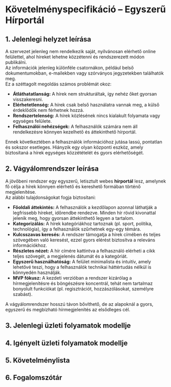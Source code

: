 # Követelményspecifikáció – Egyszerű Hírportál

## 1. Jelenlegi helyzet leírása

A szervezet jelenleg nem rendelkezik saját, nyilvánosan elérhető online felülettel, ahol híreket lehetne közzétenni és rendszerezett módon publikálni.  
Az információk jelenleg különféle csatornákon, például belső dokumentumokban, e-mailekben vagy szórványos jegyzetekben találhatók meg.  
Ez a széttagolt megoldás számos problémát okoz:

- **Átláthatatlanság:** A hírek nem strukturáltak, így nehéz őket gyorsan visszakeresni.  
- **Elérhetetlenség:** A hírek csak belső használatra vannak meg, a külső érdeklődők nem férhetnek hozzá.  
- **Rendszertelenség:** A hírek közlésének nincs kialakult folyamata vagy egységes felülete.  
- **Felhasználói nehézségek:** A felhasználók számára nem áll rendelkezésre könnyen kezelhető és áttekinthető hírportál.  

Ennek következtében a felhasználók információhoz jutása lassú, pontatlan és sokszor esetleges. Hiányzik egy olyan központi eszköz, amely biztosítaná a hírek egységes közzétételét és gyors elérhetőségét.

## 2. Vágyálomrendszer leírása

A jövőbeni rendszer egy egyszerű, letisztult webes **hírportál** lesz, amelynek fő célja a hírek könnyen elérhető és kereshető formában történő megjelenítése.  
Az alábbi tulajdonságokat fogja biztosítani:

- **Főoldali áttekintés:** A felhasználók a kezdőlapon azonnal láthatják a legfrissebb híreket, időrendbe rendezve. Minden hír rövid kivonattal jelenik meg, hogy gyorsan áttekinthető legyen a tartalom.  
- **Kategorizálás:** A hírek kategóriákhoz tartoznak (pl. sport, politika, technológia), így a felhasználók szűrhetnek egy-egy témára.  
- **Kulcsszavas keresés:** A rendszer támogatja a hírek címében és teljes szövegében való keresést, ezzel gyors elérést biztosítva a releváns információkhoz.  
- **Részletes nézet:** A hír címére kattintva a felhasználó elérheti a cikk teljes szövegét, a megjelenés dátumát és a kategóriát.  
- **Egyszerű használhatóság:** A felület minimalista és intuitív, amely lehetővé teszi, hogy a felhasználók technikai háttértudás nélkül is könnyedén használják.  
- **MVP fókusz:** A kezdeti verzióban a rendszer kizárólag a hírmegjelenítésre és böngészésre koncentrál, tehát nem tartalmaz bonyolult funkciókat (pl. regisztrációt, hozzászólásokat, személyre szabást).  

A vágyálomrendszer hosszú távon bővíthető, de az alapoknál a gyors, egyszerű és megbízható hírmegjelenítés az elsődleges cél.

## 3. Jelenlegi üzleti folyamatok modellje



## 4. Igényelt üzleti folyamatok modellje



## 5. Követelménylista



## 6. Fogalomszótár

